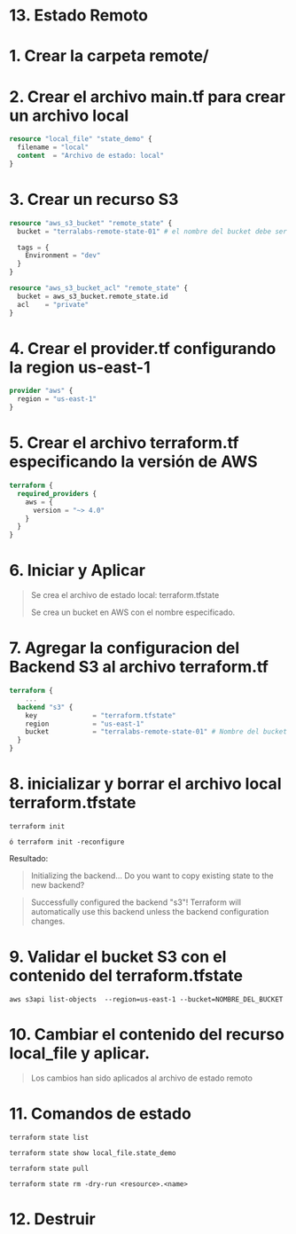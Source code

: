 # 13. Estado Remoto <!-- omit in TOC -->

# 1. Crear la carpeta remote/

# 2. Crear el archivo main.tf para crear un archivo local

```tf
resource "local_file" "state_demo" {
  filename = "local"
  content  = "Archivo de estado: local"
}
```

# 3. Crear un recurso S3
```tf
resource "aws_s3_bucket" "remote_state" {
  bucket = "terralabs-remote-state-01" # el nombre del bucket debe ser unico.

  tags = {
    Environment = "dev"
  }
}

resource "aws_s3_bucket_acl" "remote_state" {
  bucket = aws_s3_bucket.remote_state.id
  acl    = "private"
}
```

# 4. Crear el provider.tf configurando la region us-east-1
```tf
provider "aws" {
  region = "us-east-1"
}
```

# 5. Crear el archivo terraform.tf especificando la versión de AWS
```tf
terraform {
  required_providers {
    aws = {
      version = "~> 4.0"
    }
  }
}
```

# 6. Iniciar y Aplicar
> Se crea el archivo de estado local: terraform.tfstate
>
> Se crea un bucket en AWS con el nombre especificado.


# 7. Agregar la configuracion del Backend S3 al archivo terraform.tf
```tf
terraform {
	...
  backend "s3" {
    key              = "terraform.tfstate"
    region           = "us-east-1"
    bucket           = "terralabs-remote-state-01" # Nombre del bucket creado en pasos
  }
}
```

# 8. inicializar y borrar el archivo local terraform.tfstate
```vim
terraform init

ó terraform init -reconfigure
```

Resultado:
> Initializing the backend...
> Do you want to copy existing state to the new backend?

> Successfully configured the backend "s3"! Terraform will automatically
> use this backend unless the backend configuration changes.


# 9. Validar el bucket S3 con el contenido del terraform.tfstate
```vim
aws s3api list-objects  --region=us-east-1 --bucket=NOMBRE_DEL_BUCKET
```

# 10. Cambiar el contenido del recurso local_file y aplicar.

> Los cambios han sido aplicados al archivo de estado remoto


# 11. Comandos de estado
```vim
terraform state list

terraform state show local_file.state_demo

terraform state pull

terraform state rm -dry-run <resource>.<name>
```

# 12. Destruir
